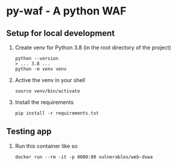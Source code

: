 # py-waf - A python WAF

## Setup for local development
1. Create venv for Python 3.8 (in the root directory of the project)
    ```shell script
   python --version
   > ... 3.8 ...
   python -m venv venv
    ```
2. Active the venv in your shell
    ```shell script
   source venv/bin/activate
    ```
3. Install the requirements
    ```shell script
   pip install -r requirements.txt 
   ```
 ## Testing app
 1. Run this container like so
    ```
    docker run --rm -it -p 8080:80 vulnerables/web-dvwa
    ```